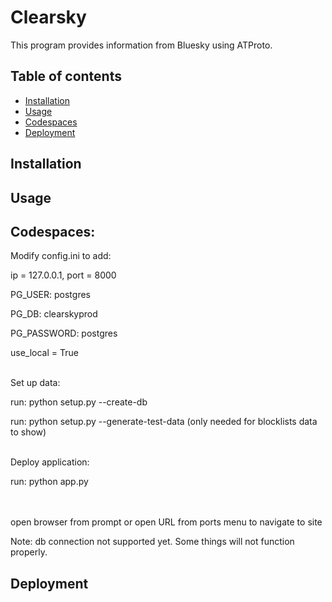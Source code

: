 # Clearsky

This program provides information from Bluesky using ATProto.

## Table of contents

- [Installation](#installation)
- [Usage](#usage)
- [Codespaces](#codespaces)
- [Deployment](#deployment)

## Installation

## Usage

## Codespaces:

Modify config.ini to add: 

ip = 127.0.0.1, port = 8000 

PG_USER: postgres

PG_DB: clearskyprod

PG_PASSWORD: postgres

use_local = True

\
Set up data:

run: python setup.py --create-db

run: python setup.py --generate-test-data (only needed for blocklists data to show)

\
Deploy application:

run: python app.py

\
\
open browser from prompt or open URL from ports menu to navigate to site

Note: db connection not supported yet. Some things will not function properly.

## Deployment